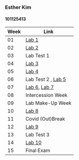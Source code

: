 ### Esther Kim 
#### 101125413

Week | Link 
--- | ---
01 | [Lab 1](./wk1)
02 | [Lab 2](./wk2)
03 | Lab Test 1
04 | [Lab 3](./wk4)
05 | [Lab 4](./wk5)
06 | Lab Test 2 , [Lab 5](./wk6)
07 | [Lab 6](./wk7), [Lab 7](./wk9)
08 | Intercession Week
09 | Lab Make-Up Week 
10 | [Lab 8](./wk10)
11 | Covid (Out)Break
12 | [Lab 9](./wk12)
13 | Lab Test 3
14 | [Lab 10](./wk13)
15 | Final Exam
